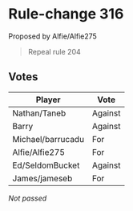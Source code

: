 # Rule-change 316

Proposed by Alfie/Alfie275

> Repeal rule 204

## Votes

| Player            | Vote     |
|-------------------|----------|
| Nathan/Taneb      | Against  |
| Barry             | Against  |
| Michael/barrucadu | For      |
| Alfie/Alfie275    | For      |
| Ed/SeldomBucket   | Against  |
| James/jameseb     | For      |

*Not passed*
